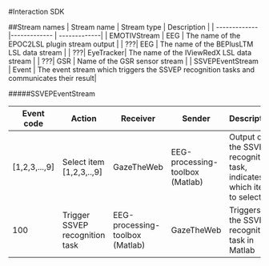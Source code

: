 #Interaction SDK

##Stream names
| Stream name   | Stream type   | Description  |
| ------------- |-------------  | -------------|
| EMOTIVStream  | EEG           | The name of the EPOC2LSL plugin stream output |
| ???| EEG      | The name of the BEPlusLTM LSL data stream |
| ???| EyeTracker| The name of the IViewRedX LSL data stream |
| ???| GSR | Name of the GSR sensor stream |
| SSVEPEventStream | Event | The event stream which triggers the SSVEP recognition tasks and communicates their result|


#####SSVEPEventStream

| Event code    | Action   | Receiver  | Sender | Description |
|---|---|---|---|---|
| [1,2,3,...,9]  | Select item [1,2,3,..,9]| GazeTheWeb  | EEG-processing-toolbox (Matlab) | Output of the SSVEP recognition task, indicates which item to select|
| 100  | Trigger SSVEP recognition task | EEG-processing-toolbox (Matlab)  | GazeTheWeb | Triggers the SSVEP recognition task in Matlab|

